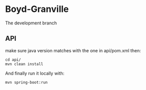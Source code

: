 # Boyd-Granville

The development branch

## API
make sure java version matches with the one in api/pom.xml then:
```
cd api/
mvn clean install
```
And finally run it locally with:
```
mvn spring-boot:run
```


